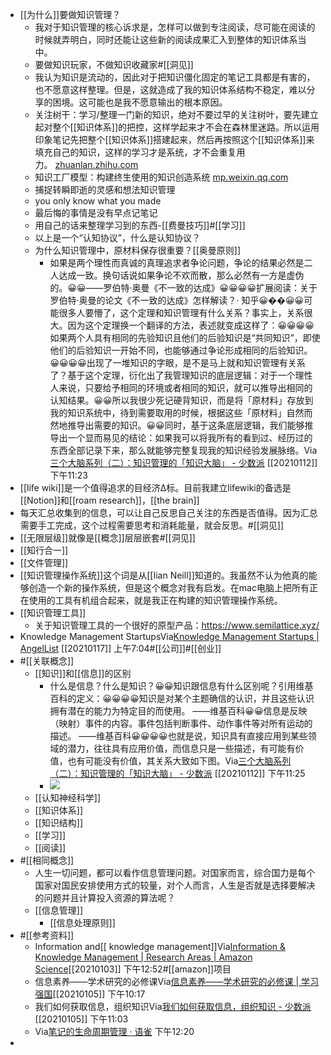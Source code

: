 - [[为什么]]要做知识管理？
    - 我对于知识管理的核心诉求是，怎样可以做到专注阅读，尽可能在阅读的时候就弄明白，同时还能让这些新的阅读成果汇入到整体的知识体系当中。
    - 要做知识玩家，不做知识收藏家#[[洞见]]
    - 我认为知识是流动的，因此对于把知识僵化固定的笔记工具都是有害的，也不愿意这样整理。但是，这就造成了我的知识体系结构不稳定，难以分享的困境。这可能也是我不愿意输出的根本原因。
    - 关注树干：学习/整理一门新的知识，绝对不要过早的关注树叶，要先建立起对整个[[知识体系]]的把控，这样学起来才不会在森林里迷路。所以运用印象笔记先把整个[[知识体系]]搭建起来，然后再按照这个[[知识体系]]来填充自己的知识，这样的学习才是系统，才不会重复用力。 [zhuanlan.zhihu.com](https://zhuanlan.zhihu.com/p/56164981)
    - 知识工厂模型：构建终生使用的知识创造系统 [mp.weixin.qq.com](https://mp.weixin.qq.com/s?__biz=MzI0MjY5Nzk1OQ==&mid=2247484853&idx=1&sn=d82696a016f28d3c05cef0d4783a3b48&chksm=e979163dde0e9f2ba4785e92c083d7a1f946c7056bec6251afc0ff0b18729bda5ae1fb4da459)
    - 捕捉转瞬即逝的灵感和想法知识管理
    - you only know what you made
    - 最后悔的事情是没有早点记笔记
    - 用自己的话来整理学习到的东西-[[费曼技巧]]#[[学习]]
    - 以上是一个“认知协议”，什么是认知协议？
    - 为什么知识管理中，原材料保存很重要？[[奥曼原则]]
        - 如果是两个理性而真诚的真理追求者争论问题，争论的结果必然是二人达成一致。换句话说如果争论不欢而散，那么必然有一方是虚伪的。😀😀——罗伯特·奥曼《不一致的达成》😀😀😀😀扩展阅读：关于罗伯特·奥曼的论文《不一致的达成》怎样解读？· 知乎😀��😀😀可能很多人要懵了，这个定理和知识管理有什么关系？事实上，关系很大。因为这个定理换一个翻译的方法，表述就变成这样了：😀😀😀😀如果两个人具有相同的先验知识且他们的后验知识是“共同知识”，即使他们的后验知识一开始不同，也能够通过争论形成相同的后验知识。😀😀😀😀出现了一堆知识的字眼，是不是马上就和知识管理有关系了？基于这个定理，衍化出了我管理知识的底层逻辑：对于一个理性人来说，只要给予相同的环境或者相同的知识，就可以推导出相同的认知结果。😀😀所以我很少死记硬背知识，而是将「原材料」存放到我的知识系统中，待到需要取用的时候，根据这些「原材料」自然而然地推导出需要的知识。😀😀同时，基于这条底层逻辑，我们能够推导出一个显而易见的结论：如果我可以将我所有的看到过、经历过的东西全部记录下来，那么就能够完整复现我的知识经验发展脉络。Via[三个大脑系列（二）：知识管理的「知识大脑」 - 少数派](https://sspai.com/post/61766) [[20210112]] 下午11:23
- [[life wiki]]是一个值得追求的目经济∆标。目前我建立lifewiki的备选是[[Notion]]和[[roam research]]，[[the brain]]
- 每天汇总收集到的信息，可以让自己反思自己关注的东西是否值得。因为汇总需要手工完成，这个过程需要思考和消耗能量，就会反思。#[[洞见]]
- [[无限层级]]就像是[[概念]]层层嵌套#[[洞见]]
- [[知行合一]]
- [[文件管理]]
- [[知识管理操作系统]]这个词是从[[Iian Neill]]知道的。我虽然不认为他真的能够创造一个新的操作系统，但是这个概念对我有启发。在mac电脑上把所有正在使用的工具有机组合起来，就是我正在构建的知识管理操作系统。
- [[知识管理工具]]
    - 关于知识管理工具的一个很好的原型产品：https://www.semilattice.xyz/
- Knowledge Management StartupsVia[Knowledge Management Startups | AngelList](https://angel.co/knowledge-management) [[20210117]] 上午7:04#[[公司]]#[[创业]]
- #[[关联概念]]
    - [[知识]]和[[信息]]的区别
        - 什么是信息？什么是知识？😀😀知识跟信息有什么区别呢？引用维基百科的定义：😀😀😀😀知识是对某个主题确信的认识，并且这些认识拥有潜在的能力为特定目的而使用。 ——维基百科😀😀信息是反映（映射）事件的内容。事件包括判断事件、动作事件等对所有运动的描述。 ——维基百科😀😀😀😀也就是说，知识具有直接应用到某些领域的潜力，往往具有应用价值，而信息只是一些描述，有可能有价值，也有可能没有价值，其关系大致如下图。Via[三个大脑系列（二）：知识管理的「知识大脑」 - 少数派](https://sspai.com/post/61766) [[20210112]] 下午11:25
        - ![](https://firebasestorage.googleapis.com/v0/b/firescript-577a2.appspot.com/o/imgs%2Fapp%2Fxinyiheng%2FLGKEwloTuq.png?alt=media&token=72c37996-06b2-4ee3-b525-628c7c7d2e7f)
    - [[认知神经科学]]
    - [[知识体系]]
    - [[知识结构]]
    - [[学习]]
    - [[阅读]]
- #[[相同概念]]
    - 人生一切问题，都可以看作信息管理问题。对国家而言，综合国力是每个国家对国民安排使用方式的较量，对个人而言，人生是否就是选择要解决的问题并且计算投入资源的算法呢？
    - [[信息管理]]
        - [[信息处理原则]]
- #[[参考资料]]
    - Information and[[ knowledge management]]Via[Information & Knowledge Management | Research Areas | Amazon Science](https://www.amazon.science/knowledge-management-and-data-quality)[[20210103]] 下午12:52#[[amazon]]项目
    - 信息素养——学术研究的必修课Via[信息素养——学术研究的必修课 | 学习强国](https://www.xuexi.cn/d62ab6ead1a8f34b46f0a2ae450881ba/9b0f04ec6509904be734f5f609a3604a.html)[[20210105]] 下午10:17
    - 我们如何获取信息，组织知识Via[我们如何获取信息，组织知识 - 少数派](https://sspai.com/post/60770)[[20210105]] 下午11:03
    - Via[笔记的生命周期管理 · 语雀](https://www.yuque.com/aon/artofnotes/ocgxcq) 下午12:20
- 
